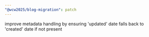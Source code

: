 ```yaml
---
"@wcw2025/blog-migration": patch
---
```


improve metadata handling by ensuring 'updated' date falls back to 'created' date if not present
